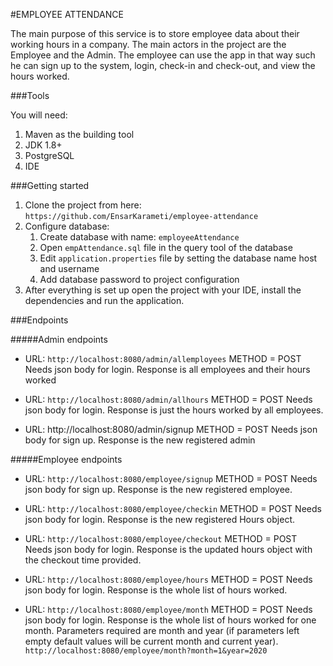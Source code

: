 #EMPLOYEE ATTENDANCE

The main purpose of this service is to store employee data
about their working hours in a company.
The main actors in the project are the Employee and the Admin.
The employee can use the app in that way such he can sign up 
to the system, login, check-in and check-out, and view the hours
worked.

###Tools

You will need:
1. Maven as the building tool
2. JDK 1.8+
3. PostgreSQL
4. IDE

###Getting started
1. Clone the project from here:
```https://github.com/EnsarKarameti/employee-attendance```
2. Configure database:
   1. Create database with name: ```employeeAttendance```
   2. Open ```empAttendance.sql``` file in the query tool of the database
   3. Edit ```application.properties``` file by setting the database name host and username
   4. Add database password to project configuration
3. After everything is set up open the project with your IDE, install the dependencies and 
run the application.


###Endpoints


#####Admin endpoints
* URL: ```http://localhost:8080/admin/allemployees``` METHOD = POST
  Needs json body for login. Response is all employees and their hours worked
    
* URL: ```http://localhost:8080/admin/allhours``` METHOD = POST
                                                   Needs json body for login.
    Response is just the hours worked by all employees.
    
* URL: http://localhost:8080/admin/signup METHOD = POST
                                           Needs json body for sign up.
    Response is the new registered admin
    
#####Employee endpoints

* URL: ```http://localhost:8080/employee/signup``` METHOD = POST Needs json body for sign up.
Response is the new registered employee.

* URL: ```http://localhost:8080/employee/checkin``` METHOD = POST Needs json body for login.
Response is the new registered Hours object.

* URL: ```http://localhost:8080/employee/checkout```  METHOD = POST Needs json body for login.
                                                      Response is the updated hours object with the checkout time provided.

* URL: ```http://localhost:8080/employee/hours``` METHOD = POST Needs json body for login. 
Response is the whole list of hours worked.

* URL: ```http://localhost:8080/employee/month``` METHOD = POST Needs json body for login. 
Response is the whole list of hours worked for one month. Parameters required are month and year (if parameters left empty 
default values will be current month and current year).
```http://localhost:8080/employee/month?month=1&year=2020```

    
   
